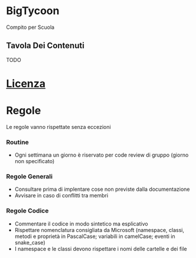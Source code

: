 # BigTycoon
Compito per Scuola

## Tavola Dei Contenuti
TODO

# [Licenza](https://github.com/Men-Who-Sold-The-World/BigTycoon/blob/main/LICENSE)

# Regole
Le regole vanno rispettate senza eccezioni
### Routine
- Ogni settimana un giorno è riservato per code review di gruppo (giorno non specificato)
### Regole Generali
- Consultare prima di implentare cose non previste dalla documentazione
- Avvisare in caso di conflitti tra membri
### Regole Codice
- Commentare il codice in modo sintetico ma esplicativo
- Rispettare nomenclatura consigliata da Microsoft (namespace, classi, metodi e proprietà in PascalCase; variabili in camelCase; eventi in snake_case)
- I namespace e le classi devono rispettare i nomi delle cartelle e dei file
